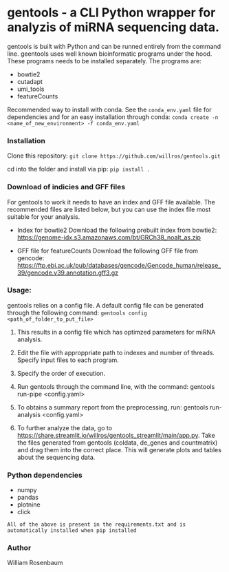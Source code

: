# gentools - a CLI Python wrapper for analyzis of miRNA sequencing data. 

gentools is built with Python and can be runned entirely from the command line.
geentools uses well known bioinformatic programs under the hood. These programs needs to be installed separately. The programs are: 

* bowtie2
* cutadapt
* umi_tools
* featureCounts

Recommended way to install with conda. See the `conda_env.yaml` file for dependencies and for an easy installation through conda:
```conda create -n <name_of_new_environment> -f conda_env.yaml```


### Installation

Clone this repository:
`git clone https://github.com/willros/gentools.git`

cd into the folder and install via pip:
```pip install .```

### Download of indicies and GFF files

For gentools to work it needs to have an index and GFF file available. The recommended files are listed below, but you can use the index file most suitable for your analysis. 

* Index for bowtie2
Download the following prebuilt index from bowtie2:
https://genome-idx.s3.amazonaws.com/bt/GRCh38_noalt_as.zip

* GFF file for featureCounts
Download the following GFF file from gencode: 
https://ftp.ebi.ac.uk/pub/databases/gencode/Gencode_human/release_39/gencode.v39.annotation.gff3.gz

### Usage:
gentools relies on a config file. A default config file can be generated through the following command:
```gentools config <path_of_folder_to_put_file>```

1. This results in a config file which has optimzed parameters for miRNA analysis. 

2. Edit the file with approppriate path to indexes and number of threads. Specify input files to each program.

3. Specify the order of execution. 

4. Run gentools through the command line, with the command: gentools run-pipe <config.yaml>

4. To obtains a summary report from the preprocessing, run: gentools run-analysis <config.yaml>

5. To further analyze the data, go to https://share.streamlit.io/willros/gentools_streamlit/main/app.py. Take the files generated from gentools (coldata, de_genes and countmatrix) and drag them into the correct place. This will generate plots and tables about the sequencing data. 



### Python dependencies

* numpy
* pandas
* plotnine
* click

```All of the above is present in the requirements.txt and is automatically installed when pip installed```



### Author
William Rosenbaum 


